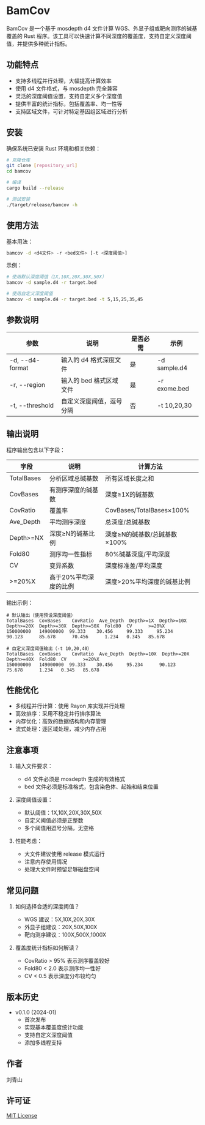 # BamCov

BamCov 是一个基于 mosdepth d4 文件计算 WGS、外显子组或靶向测序的碱基覆盖的 Rust 程序。该工具可以快速计算不同深度的覆盖度，支持自定义深度阈值，并提供多种统计指标。

## 功能特点

- 支持多线程并行处理，大幅提高计算效率
- 使用 d4 文件格式，与 mosdepth 完全兼容
- 灵活的深度阈值设置，支持自定义多个深度值
- 提供丰富的统计指标，包括覆盖率、均一性等
- 支持区域文件，可针对特定基因组区域进行分析

## 安装

确保系统已安装 Rust 环境和相关依赖：

```bash
# 克隆仓库
git clone [repository_url]
cd bamcov

# 编译
cargo build --release

# 测试安装
./target/release/bamcov -h
```

## 使用方法

基本用法：
```bash
bamcov -d <d4文件> -r <bed文件> [-t <深度阈值>]
```

示例：
```bash
# 使用默认深度阈值（1X,10X,20X,30X,50X）
bamcov -d sample.d4 -r target.bed

# 使用自定义深度阈值
bamcov -d sample.d4 -r target.bed -t 5,15,25,35,45
```

## 参数说明

| 参数 | 说明 | 是否必需 | 示例 |
|------|------|----------|------|
| -d, --d4-format | 输入的 d4 格式深度文件 | 是 | -d sample.d4 |
| -r, --region | 输入的 bed 格式区域文件 | 是 | -r exome.bed |
| -t, --threshold | 自定义深度阈值，逗号分隔 | 否 | -t 10,20,30 |

## 输出说明

程序输出包含以下字段：

| 字段 | 说明 | 计算方法 |
|------|------|----------|
| TotalBases | 分析区域总碱基数 | 所有区域长度之和 |
| CovBases | 有测序深度的碱基数 | 深度≥1X的碱基数 |
| CovRatio | 覆盖率 | CovBases/TotalBases×100% |
| Ave_Depth | 平均测序深度 | 总深度/总碱基数 |
| Depth>=NX | 深度≥N的碱基比例 | 深度≥N的碱基数/总碱基数×100% |
| Fold80 | 测序均一性指标 | 80%碱基深度/平均深度 |
| CV | 变异系数 | 深度标准差/平均深度 |
| >=20%X | 高于20%平均深度的比例 | 深度>20%平均深度的碱基比例 |

输出示例：
```
# 默认输出（使用预设深度阈值）
TotalBases  CovBases    CovRatio  Ave_Depth  Depth>=1X  Depth>=10X  Depth>=20X  Depth>=30X  Depth>=50X  Fold80  CV      >=20%X
150000000   149000000  99.333    30.456     99.333     95.234      90.123      85.678      70.456      1.234   0.345   85.678

# 自定义深度阈值输出（-t 10,20,40）
TotalBases  CovBases    CovRatio  Ave_Depth  Depth>=10X  Depth>=20X  Depth>=40X  Fold80  CV      >=20%X
150000000   149000000  99.333    30.456     95.234      90.123      75.678      1.234   0.345   85.678
```

## 性能优化

- 多线程并行计算：使用 Rayon 库实现并行处理
- 高效排序：采用不稳定并行排序算法
- 内存优化：高效的数据结构和内存管理
- 流式处理：逐区域处理，减少内存占用

## 注意事项

1. 输入文件要求：
   - d4 文件必须是 mosdepth 生成的有效格式
   - bed 文件必须是标准格式，包含染色体、起始和结束位置

2. 深度阈值设置：
   - 默认阈值：1X,10X,20X,30X,50X
   - 自定义阈值必须是正整数
   - 多个阈值用逗号分隔，无空格

3. 性能考虑：
   - 大文件建议使用 release 模式运行
   - 注意内存使用情况
   - 处理大文件时预留足够磁盘空间

## 常见问题

1. 如何选择合适的深度阈值？
   - WGS 建议：5X,10X,20X,30X
   - 外显子组建议：20X,50X,100X
   - 靶向测序建议：100X,500X,1000X

2. 覆盖度统计指标如何解读？
   - CovRatio > 95% 表示测序覆盖较好
   - Fold80 < 2.0 表示测序均一性好
   - CV < 0.5 表示深度分布较均匀

## 版本历史

- v0.1.0 (2024-01)
  - 首次发布
  - 实现基本覆盖度统计功能
  - 支持自定义深度阈值
  - 添加多线程支持

## 作者

刘青山

## 许可证

[MIT License](LICENSE)